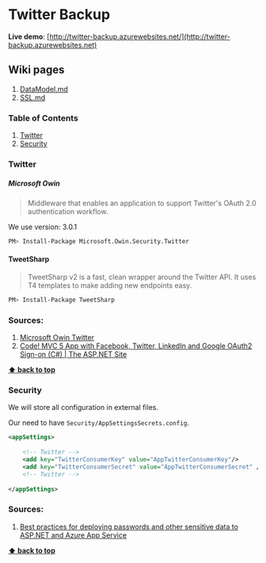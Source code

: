 # Twitter Backup

**Live demo**: [http://twitter-backup.azurewebsites.net/](http://twitter-backup.azurewebsites.net)

## Wiki pages
  1. [DataModel.md](Wiki/DataModel.md)
  1. [SSL.md](Wiki/SSL.md)

### Table of Contents
  1. [Twitter](#twitter)
  1. [Security](#security)

### Twitter

##### Microsoft Owin

> Middleware that enables an application to support Twitter's OAuth 2.0 authentication workflow.

We use version: 3.0.1

```bash
PM> Install-Package Microsoft.Owin.Security.Twitter
```

#### TweetSharp

> TweetSharp v2 is a fast, clean wrapper around the Twitter API. It uses T4 templates to make adding new endpoints easy.

```bash
PM> Install-Package TweetSharp
```

### Sources:
  1. [Microsoft Owin Twitter](https://www.nuget.org/packages/Microsoft.Owin.Security.Twitter/)
  1. [Code! MVC 5 App with Facebook, Twitter, LinkedIn and Google OAuth2 Sign-on (C#) | The ASP.NET Site](http://www.asp.net/mvc/overview/security/create-an-aspnet-mvc-5-app-with-facebook-and-google-oauth2-and-openid-sign-on)
  
**[⬆ back to top](#table-of-contents)**

### Security 

We will store all configuration in external files.

Our need to have `Security/AppSettingsSecrets.config`.

```xml
<appSettings> 
	
	<!-- Twitter -->
	<add key="TwitterConsumerKey" value="AppTwitterConsumerKey"/>
	<add key="TwitterConsumerSecret" value="AppTwitterConsumerSecret" />
	<!-- Twitter -->
	  
</appSettings>
```

### Sources:
  1. [Best practices for deploying passwords and other sensitive data to ASP.NET and Azure App Service](http://www.asp.net/identity/overview/features-api/best-practices-for-deploying-passwords-and-other-sensitive-data-to-aspnet-and-azure)
  
**[⬆ back to top](#table-of-contents)**

